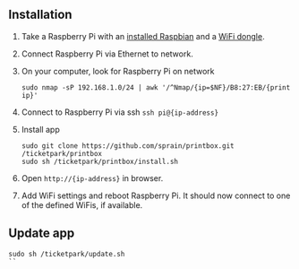 ## Installation
1. Take a Raspberry Pi with an [installed Raspbian](https://www.raspberrypi.org/downloads/) and a [WiFi dongle](https://www.raspberrypi.org/products/usb-wifi-dongle/).
2. Connect Raspberry Pi via Ethernet to network.
3. On your computer, look for Raspberry Pi on network

    ```
    sudo nmap -sP 192.168.1.0/24 | awk '/^Nmap/{ip=$NF}/B8:27:EB/{print ip}'
    ```

4. Connect to Raspberry Pi via ssh `ssh pi@{ip-address}`
5. Install app

    ```
    sudo git clone https://github.com/sprain/printbox.git /ticketpark/printbox
    sudo sh /ticketpark/printbox/install.sh
    ```

6. Open `http://{ip-address}` in browser.
7. Add WiFi settings and reboot Raspberry Pi. It should now connect to one of the defined WiFis, if available.


## Update app

```
sudo sh /ticketpark/update.sh
``